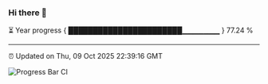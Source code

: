 ### Hi there 👋

⏳ Year progress { ███████████████████████▁▁▁▁▁▁▁ } 77.24 %

---

⏰ Updated on Thu, 09 Oct 2025 22:39:16 GMT

![Progress Bar CI](https://github.com/IshwaranRudhara/GIT-ACTION/workflows/Progress%20Bar%20CI/badge.svg)
